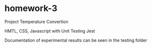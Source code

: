 # homework-3
Project Temperature Convertion

HMTL, CSS, Javascript with Unit Testing Jest

Documentation of experimental results can be seen in the testing folder 
